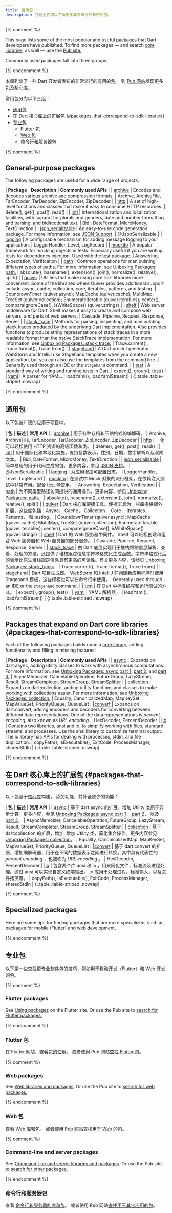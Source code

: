 ```yaml
---
title: 常用包
description: 在这里你可以了解更多非常流行的有用的包。
---
```



{% comment %}

This page lists some of the most popular and useful
[packages](/guides/packages) that Dart developers have published.
To find more packages —
and search [core libraries](/guides/libraries), as well —
use the [Pub site.]({{site.pub}})

Commonly used packages fall into three groups:

{% endcomment %}


本章列出了一些 Dart 开发者发布的非常流行的有用的[包](/guides/packages)。
到 [Pub 网站]({{site.pub}})发现更多包及[核心库](/guides/libraries)。

常用包分为以下三组：

- [通用包](#%E9%80%9A%E7%94%A8%E5%8C%85)
- [在 Dart 核心库上的扩展包 {#packages-that-correspond-to-sdk-libraries}](#%E5%9C%A8-dart-%E6%A0%B8%E5%BF%83%E5%BA%93%E4%B8%8A%E7%9A%84%E6%89%A9%E5%B1%95%E5%8C%85-packages-that-correspond-to-sdk-libraries)
- [专业包](#%E4%B8%93%E4%B8%9A%E5%8C%85)
  - [Flutter 包](#flutter-%E5%8C%85)
  - [Web 包](#web-%E5%8C%85)
  - [命令行和服务器包](#%E5%91%BD%E4%BB%A4%E8%A1%8C%E5%92%8C%E6%9C%8D%E5%8A%A1%E5%99%A8%E5%8C%85)


{% comment %}

## General-purpose packages

The following packages are useful for a wide range of projects.

| **Package** | **Description** | **Commonly used APIs** |
| [archive]({{site.pub-pkg}}/archive) | Encodes and decodes various archive and compression formats. | Archive, ArchiveFile, TarEncoder, TarDecoder, ZipEncoder, ZipDecoder |
| [http]({{site.pub-pkg}}/http) | A set of high-level functions and classes that make it easy to consume HTTP resources. | delete(), get(), post(), read() |
| [intl]({{site.pub-pkg}}/intl) | Internationalization and localization facilities, with support for plurals and genders, date and number formatting and parsing, and bidirectional text. | Bidi, DateFormat, MicroMoney, TextDirection |
| [json_serializable]({{site.pub-pkg}}/json_serializable) | An easy-to-use code generation package. For more information, see [JSON Support](/guides/json). | @JsonSerializable |
| [logging]({{site.pub-pkg}}/logging) | A configurable mechanism for adding message logging to your application. | LoggerHandler, Level, LogRecord |
| [mockito]({{site.pub-pkg}}/mockito) | A popular framework for mocking objects in tests. Especially useful if you are writing tests for dependency injection. Used with the [test]({{site.pub-pkg}}/test) package. | Answering, Expectation, Verification |
| [path]({{site.pub-pkg}}/path) | Common operations for manipulating different types of paths. For more information, see [Unboxing Packages: path.]({{site.news}}/2016/06/unboxing-packages-path.html) | absolute(), basename(), extension(), join(), normalize(), relative(), split() |
| [quiver]({{site.pub-pkg}}/quiver) | Utilities that make using core Dart libraries more convenient. Some of the libraries where Quiver provides additional support include async, cache, collection, core, iterables, patterns, and testing. | CountdownTimer (quiver.async); MapCache (quiver.cache); MultiMap, TreeSet (quiver.collection); EnumerateIterable (quiver.iterables); center(), compareIgnoreCase(), isWhiteSpace() (quiver.strings)  |
| [shelf]({{site.pub-pkg}}/shelf) | Web server middleware for Dart. Shelf makes it easy to create and compose web servers, and parts of web servers. | Cascade, Pipeline, Request, Response, Server |
| [stack_trace]({{site.pub-pkg}}/stack_trace) | Methods for parsing, inspecting, and manipulating stack traces produced by the underlying Dart implementation. Also provides functions to produce string representations of stack traces in a more readable format than the native StackTrace implementation. For more information, see [Unboxing Packages: stack_trace.]({{site.news}}/2016/01/unboxing-packages-stacktrace.html) | Trace.current(), Trace.format(), Trace.from() |
| [stagehand]({{site.pub-pkg}}/stagehand) | A Dart project generator. WebStorm and IntelliJ use Stagehand templates when you create a new application, but you can also use the templates from the command line. | Generally used through an IDE or the `stagehand` command. |
| [test]({{site.pub-pkg}}/test) | A standard way of writing and running tests in Dart. | expect(), group(), test() |
| [yaml]({{site.pub-pkg}}/yaml) | A parser for YAML. | loadYaml(), loadYamlStream() |
{:.table .table-striped .nowrap}

{% endcomment %}


## 通用包

以下包被广泛的应用于项目中。

| **包** | **描述** | **常用 API** |
| [archive]({{site.pub-pkg}}/archive) | 用于各种存档和压缩格式的编解码。 | Archive, ArchiveFile, TarEncoder, TarDecoder, ZipEncoder, ZipDecoder |
| [http]({{site.pub-pkg}}/http) | 一组可以轻松使用 HTTP 资源的高级函数和类。 | delete(), get(), post(), read() |
| [intl]({{site.pub-pkg}}/intl) | 用于国际化和本地化实施，支持复数表示，性别，日期，数字解析以及双向文本。 | Bidi, DateFormat, MicroMoney, TextDirection |
| [json_serializable]({{site.pub-pkg}}/json_serializable) | 简单易用的用于代码生成的包。更多内容，参见 [JSON 支持](/guides/json)。 | @JsonSerializable |
| [logging]({{site.pub-pkg}}/logging) | 为应用增加可配置日志。 | LoggerHandler, Level, LogRecord |
| [mockito]({{site.pub-pkg}}/mockito) | 在测试中 Mock 对象的流行框架。在依赖注入测试中非常有用。配合 [test]({{site.pub-pkg}}/test) 包使用。 | Answering, Expectation, Verification |
| [path]({{site.pub-pkg}}/path) | 为不同类型路径访问提供的通用操作。更多内容，参见 [Unboxing Packages: path]({{site.news}}/2016/06/unboxing-packages-path.html)。 | absolute(), basename(), extension(), join(), normalize(), relative(), split() |
| [quiver]({{site.pub-pkg}}/quiver) | Dart 核心库便捷工具。便捷工具为一些库提供额外扩展，这些库包括：Async， Cache， Collection， Core， Iterables， Patterns， 和 testing。 | CountdownTimer (quiver.async); MapCache (quiver.cache); MultiMap, TreeSet (quiver.collection); EnumerateIterable (quiver.iterables); center(), compareIgnoreCase(), isWhiteSpace() (quiver.strings)  |
| [shelf]({{site.pub-pkg}}/shelf) | Dart 的 Web 服务器中间件。 Shelf 可以轻松创建和组合 Web 服务器和 Web 服务器的部分服务。 | Cascade, Pipeline, Request, Response, Server |
| [stack_trace]({{site.pub-pkg}}/stack_trace) | 由 Dart 底层实现用于堆栈跟踪信息解析、查看、处理的方法。还提供了堆栈跟踪信息字符串格式化生成函数。字符串格式化后的表示比原生堆栈跟踪信息具有更高的可读性。有关更多内容，请参见 [Unboxing Packages: stack_trace]({{site.news}}/2016/01/unboxing-packages-stacktrace.html)。 | Trace.current(), Trace.format(), Trace.from() |
| [stagehand]({{site.pub-pkg}}/stagehand) | Dart 项目生成器。 WebStorm 和 IntelliJ 在创建新应用程序时使用 Stagehand 模板，这些模板也可以在命令行中使用。| Generally used through an IDE or the `stagehand` command. |
| [test]({{site.pub-pkg}}/test) | 在 Dart 中标准编写和运行测试的方式。 | expect(), group(), test() |
| [yaml]({{site.pub-pkg}}/yaml) | YAML 解析器。 | loadYaml(), loadYamlStream() |
{:.table .table-striped .nowrap}


{% comment %}

## Packages that expand on Dart core libraries {#packages-that-correspond-to-sdk-libraries}

Each of the following packages builds upon a [core library](/guides/libraries),
adding functionality and filling in missing features:

| **Package** | **Description** | **Commonly used APIs** |
| [async]({{site.pub-pkg}}/async) | Expands on dart:async, adding utility classes to work with asynchronous computations. For more information, see [Unboxing Packages: async part 1]({{site.news}}/2016/03/unboxing-packages-async-part-1.html), [part 2]({{site.news}}/2016/03/unboxing-packages-async-part-2.html), and [part 3.]({{site.news}}/2016/04/unboxing-packages-async-part-3.html) | AsyncMemoizer, CancelableOperation, FutureGroup, LazyStream, Result, StreamCompleter, StreamGroup, StreamSplitter |
| [collection]({{site.pub-pkg}}/collection) | Expands on dart:collection, adding utility functions and classes to make working with collections easier. For more information, see [Unboxing Packages: collection.]({{site.news}}/2016/01/unboxing-packages-collection.html) | Equality, CanonicalizedMap, MapKeySet, MapValueSet, PriorityQueue, QueueList |
|[convert]({{site.pub-pkg}}/convert) | Expands on dart:convert, adding encoders and decoders for converting between different data representations. One of the data representations is _percent encoding_, also known as _URL encoding_. | HexDecoder, PercentDecoder |
|[io]({{site.pub-pkg}}/io) | Contains two libraries, ansi and io, to simplify working with files, standard streams, and processes. Use the ansi library to customize terminal output. The io library has APIs for dealing with processes, stdin, and file duplication. |  copyPath(), isExecutable(), ExitCode, ProcessManager, sharedStdIn |
{:.table .table-striped .nowrap}

{% endcomment %}


## 在 Dart 核心库上的扩展包 {#packages-that-correspond-to-sdk-libraries}

以下包基于[核心库](/guides/libraries)构建，
添加功能，并补全缺少的功能：

| **包** | **描述** | **常用 API** |
| [async]({{site.pub-pkg}}/async) | 基于 dart:async 的扩展，增加 Utility 类用于异步计算。更多内容，参见 [Unboxing Packages: async part 1]({{site.news}}/2016/03/unboxing-packages-async-part-1.html)， [part 2]({{site.news}}/2016/03/unboxing-packages-async-part-2.html)， 以及 [part 3]({{site.news}}/2016/04/unboxing-packages-async-part-3.html)。 | AsyncMemoizer, CancelableOperation, FutureGroup, LazyStream, Result, StreamCompleter, StreamGroup, StreamSplitter |
| [collection]({{site.pub-pkg}}/collection) | 基于 dart:collection 的扩展，增加, 增加 Utility 类，简化集合操作。更多内容参见 [Unboxing Packages: collection]({{site.news}}/2016/01/unboxing-packages-collection.html)。 | Equality, CanonicalizedMap, MapKeySet, MapValueSet, PriorityQueue, QueueList |
|[convert]({{site.pub-pkg}}/convert) | 基于 dart:convert 的扩展，增加编解码器，用于在不同的数据表示之间进行转换。其中具有代表性的 _percent encoding_ ，也被称为 _URL encoding_ 。 | HexDecoder, PercentDecoder |
|[io]({{site.pub-pkg}}/io) | 包含两个库 ansi 和 io ，用来简化文件，标准流及进程处理。通过 ansi 可以实现自定义终端输出。 io 库用于处理进程，标准输入，以及文件拷贝等。 |  copyPath(), isExecutable(), ExitCode, ProcessManager, sharedStdIn |
{:.table .table-striped .nowrap}


{% comment %}

## Specialized packages

Here are some tips for finding packages that are more specialized,
such as packages for mobile (Flutter) and web development.

{% endcomment %}


## 专业包

以下是一些查找更专业软件包的技巧，例如用于移动开发（Flutter）和 Web 开发的包。


{% comment %}

### Flutter packages

See [Using packages]({{site.flutter}}/docs/development/packages-and-plugins/using-packages)
on the Flutter site.
Or use the Pub site to [search for Flutter packages.]({{site.pub}}/flutter)

{% endcomment %}


### Flutter 包

在 Flutter 网站，查看[包的使用]({{site.flutter}}/docs/development/packages-and-plugins/using-packages)。
或者使用 Pub 网站[查找 Flutter 包]({{site.pub}}/flutter)。


{% comment %}

### Web packages

See [Web libraries and packages](/web/libraries).
Or use the Pub site to [search for web packages.]({{site.pub}}/web)

{% endcomment %}


### Web 包

查看 [Web 库和包](/web/libraries)。
或者使用 Pub 网站[查找用于 Web 的包]({{site.pub}}/web)。


{% comment %}

### Command-line and server packages

See [Command-line and server libraries and packages](/server/libraries).
Or use the Pub site to [search for other packages.]({{site.pub}})

{% endcomment %}


### 命令行和服务器包

查看 [命令行和服务器的库和包](/server/libraries)。
或者使用 Pub 网站[查找用于其它应用的包]({{site.pub}})。

